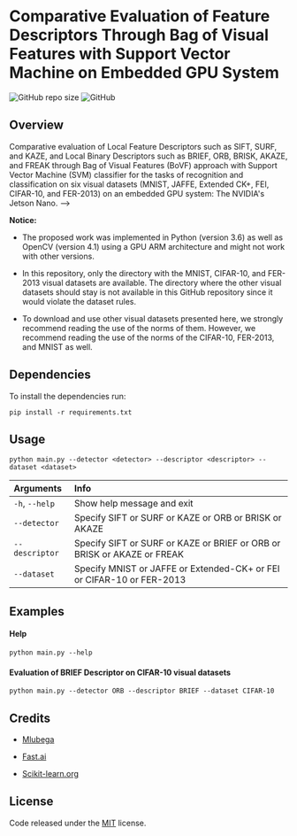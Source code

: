 # Comparative Evaluation of Feature Descriptors Through Bag of Visual Features with Support Vector Machine on Embedded GPU System

![GitHub repo size](https://img.shields.io/github/repo-size/whoisraibolt/BoVF-with-SVM-Classifier)
![GitHub](https://img.shields.io/github/license/whoisraibolt/BoVF-with-SVM-Classifier)

## Overview

Comparative evaluation of Local Feature Descriptors such as SIFT, SURF, and KAZE, and Local Binary Descriptors such as BRIEF, ORB, BRISK, AKAZE, and FREAK through Bag of Visual Features (BoVF) approach with Support Vector Machine (SVM) classifier for the tasks of recognition and classification on six visual datasets (MNIST, JAFFE, Extended CK+, FEI, CIFAR-10, and FER-2013) on an embedded GPU system: The NVIDIA's Jetson Nano.
-->

**Notice:**

- The proposed work was implemented in Python (version 3.6) as well as OpenCV (version 4.1) using a GPU ARM architecture and might not work with other versions.

- In this repository, only the directory with the MNIST, CIFAR-10, and FER-2013 visual datasets are available. The directory where the other visual datasets should stay is not available in this GitHub repository since it would violate the dataset rules.

- To download and use other visual datasets presented here, we strongly recommend reading the use of the norms of them. However, we recommend reading the use of the norms of the CIFAR-10, FER-2013, and MNIST as well.

## Dependencies

To install the dependencies run:

`pip install -r requirements.txt`

## Usage

`python main.py --detector <detector> --descriptor <descriptor> --dataset <dataset>`

| Arguments     | Info                                                                    |
| :------------ | :---------------------------------------------------------------------- |
| `-h`, `--help`| Show help message and exit                                              |
| `--detector`  | Specify SIFT or SURF or KAZE or ORB or BRISK or AKAZE                   |
| `--descriptor`| Specify SIFT or SURF or KAZE or BRIEF or ORB or BRISK or AKAZE or FREAK |
| `--dataset `  | Specify MNIST or JAFFE or Extended-CK+ or FEI or CIFAR-10 or FER-2013   |

## Examples

####  Help
`python main.py --help`

#### Evaluation of BRIEF Descriptor on CIFAR-10 visual datasets
`python main.py --detector ORB --descriptor BRIEF --dataset CIFAR-10`

## Credits

- [Mlubega](https://github.com/mlubega/cv "Mlubega")

- [Fast.ai](https://forums.fast.ai/t/lesson-6-advanced-discussion/31442/3 "Fast.ai")

- [Scikit-learn.org](https://scikit-learn.org/stable/auto_examples/neural_networks/plot_mnist_filters.html "Scikit-learn.org")

## License

Code released under the [MIT](https://github.com/whoisraibolt/BoVF-with-SVM-Classifier/blob/master/LICENSE "MIT") license.
